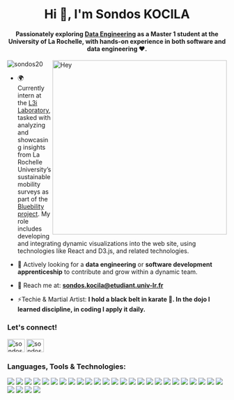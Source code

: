 <h1 align="center">Hi 👋, I'm Sondos KOCILA</h1>
<h4 align="center">Passionately exploring <a href="https://formations.univ-larochelle.fr/master-informatique-ingenierie-donnees#programme">Data Engineering</a> as a Master 1 student at the University of La Rochelle, with hands-on experience in both software and data engineering ❤️.</h4>
<img align="right" alt="Hey" width="400" src="https://user-images.githubusercontent.com/74038190/213760677-e45ca5f7-d1aa-4c2c-91e0-573819287304.gif">

<p align="left"> <img src="https://komarev.com/ghpvc/?username=sondos20&label=Profile%20views&color=0e75b6&style=flat" alt="sondos20" /> </p>

- 🌍 Currently intern at the <a href="https://l3i.univ-larochelle.fr/">L3i Laboratory</a>, tasked with analyzing and showcasing insights from La Rochelle University’s sustainable mobility surveys as part of the  <a href="https://bluebility.univ-lr.fr/">Bluebility project</a>. My role includes developing and integrating dynamic visualizations into the web site, using technologies like React and D3.js, and related technologies.

- 👀 Actively looking for a <strong>data engineering</strong> or <strong>software development apprenticeship</strong> to contribute and grow within a dynamic team.  

- 📧 Reach me at: <strong>sondos.kocila@etudiant.univ-lr.fr</strong>

- ⚡Techie & Martial Artist: <strong>I hold a black belt in karate 🥋.  In the dojo I learned discipline, in coding I apply it daily.</strong>

<h3 align="left">Let's connect!</h3>
<p align="left">
<a href="https://linkedin.com/in/sondos-kocila" target="blank"><img align="center" src="https://raw.githubusercontent.com/rahuldkjain/github-profile-readme-generator/master/src/images/icons/Social/linked-in-alt.svg" alt="sondos kocila" height="30" width="40" /></a>
<a href="https://www.instagram.com/glowgorithms/" target="blank"><img align="center" src="https://raw.githubusercontent.com/rahuldkjain/github-profile-readme-generator/master/src/images/icons/Social/instagram.svg" alt="sondos__kocila" height="30" width="40" /></a>
</p>

<h3 align="left">Languages, Tools & Technologies:</h3>
<p align="left">
  <!-- Programming Languages -->
  <img src="https://img.shields.io/badge/-Python-3776AB?style=flat&logo=python&logoColor=white" />
  <img src="https://img.shields.io/badge/-JavaScript-F7DF1E?style=flat&logo=javascript&logoColor=black" />
  <img src="https://img.shields.io/badge/-HTML5-E34F26?style=flat&logo=html5&logoColor=white" />
  <img src="https://img.shields.io/badge/-CSS3-1572B6?style=flat&logo=css3&logoColor=white" />
  <img src="https://img.shields.io/badge/-Java-007396?style=flat&logo=java&logoColor=white" />

  <!-- Frameworks & Libraries -->
  <img src="https://img.shields.io/badge/-React-61DAFB?style=flat&logo=react&logoColor=black" />
  <img src="https://img.shields.io/badge/-Express.js-000000?style=flat&logo=express&logoColor=white" />
  <img src="https://img.shields.io/badge/-Node.js-339933?style=flat&logo=node.js&logoColor=white" />

  <!-- Data Visualization -->
  <img src="https://img.shields.io/badge/-D3.js-F9A03C?style=flat&logo=d3.js&logoColor=white" />
  <img src="https://img.shields.io/badge/-Matplotlib-11557C?style=flat&logo=plotly&logoColor=white" />
  <img src="https://img.shields.io/badge/-Seaborn-4C6EB1?style=flat&logo=seaborn&logoColor=white" />
  <img src="https://img.shields.io/badge/-Plotly-3F4F75?style=flat&logo=plotly&logoColor=white" />

  <!-- Databases -->
  <img src="https://img.shields.io/badge/-MySQL-4479A1?style=flat&logo=mysql&logoColor=white" />
  <img src="https://img.shields.io/badge/-Oracle-F80000?style=flat&logo=oracle&logoColor=white" />
  <img src="https://img.shields.io/badge/-Cassandra-1287B1?style=flat&logo=apache-cassandra&logoColor=white" />
  <img src="https://img.shields.io/badge/-MongoDB-47A248?style=flat&logo=mongodb&logoColor=white" />
  <img src="https://img.shields.io/badge/-Neo4j-4581C3?style=flat&logo=neo4j&logoColor=white" />

  <!-- Tools -->
  <img src="https://img.shields.io/badge/-Git-F05032?style=flat&logo=git&logoColor=white" />
  <img src="https://img.shields.io/badge/-Docker-2496ED?style=flat&logo=docker&logoColor=white" />
  <img src="https://img.shields.io/badge/-Jira-0052CC?style=flat&logo=jira&logoColor=white" />
  <img src="https://img.shields.io/badge/-UML-000000?style=flat&logoColor=white" />
  <img src="https://img.shields.io/badge/-Agile_Scrum-0052CC?style=flat&logo=agile&logoColor=white" />
  <img src="https://img.shields.io/badge/-CI/CD-555555?style=flat" />

  <!-- Other Topics -->
  <img src="https://img.shields.io/badge/-Data%20Mining-blue?style=flat" />
  <img src="https://img.shields.io/badge/-Machine%20Learning-orange?style=flat" />
  <img src="https://img.shields.io/badge/-Neural%20Networks-red?style=flat" />
  <img src="https://img.shields.io/badge/-Data%20Warehousing-darkblue?style=flat" />
  <img src="https://img.shields.io/badge/-Data%20Acquisition-lightgrey?style=flat" />
  <img src="https://img.shields.io/badge/-Association%20Rules-purple?style=flat" />
</p>
